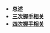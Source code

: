 

<!-- docs/_sidebar.md -->

* **总述**
* **[三次握手相关](各类知识点/计算机基础/三次握手.md)**
* **[四次握手相关](各类知识点/计算机基础/四次握手.md)**
